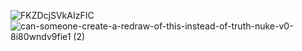 ![FKZDcjSVkAIzFIC](https://github.com/user-attachments/assets/c0577646-5147-4a85-a745-b296e6c29fb8)
![can-someone-create-a-redraw-of-this-instead-of-truth-nuke-v0-8i80wndv9fie1 (2)](https://github.com/user-attachments/assets/d2144396-64b4-4dd6-bb4d-09876f657d80)
